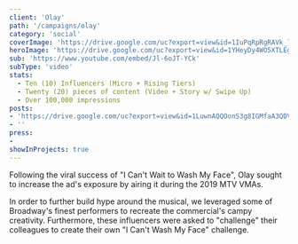```yaml
---
client: 'Olay'
path: '/campaigns/olay'
category: 'social'
coverImage: 'https://drive.google.com/uc?export=view&id=1IuPqRpRgRAVk_lehiF_5-h2Nrk8sEZqw'
heroImage: 'https://drive.google.com/uc?export=view&id=1YHeyDy4WO5XTLEg-D-jYdz0Ym3EvY2oB'
sub: 'https://www.youtube.com/embed/Jl-6oJT-YCk'
subType: 'video'
stats:
  - Ten (10) Influencers (Micro + Rising Tiers)
  - Twenty (20) pieces of content (Video + Story w/ Swipe Up)
  - Over 100,000 impressions
posts:
- 'https://drive.google.com/uc?export=view&id=1LuwnAQQOonS3g8IGMfaA3QDVjKy05Dv1'
- ''
press:
- 
showInProjects: true
---
```

  
Following the viral success of "I Can't Wait to Wash My Face", Olay sought to increase the ad's exposure by airing it during the 2019 MTV VMAs.

In order to further build hype around the musical, we leveraged some of Broadway's finest performers to recreate the commercial's campy creativity. Furthermore, these influencers were asked to "challenge" their colleagues to create their own "I Can't Wash My Face" challenge.